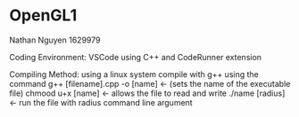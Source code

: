 # OpenGL1
Nathan Nguyen
1629979

Coding Environment:
VSCode using C++ and CodeRunner extension

Compiling Method:
using a linux system compile with g++ using the command 
g++ [filename].cpp -o [name]  <- (sets the name of the executable file)
chmood u+x [name] <- allows the file to read and write
./name [radius] <- run the file with radius command line argument
